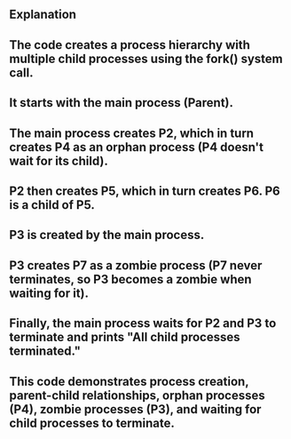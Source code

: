 ## Explanation


## The code creates a process hierarchy with multiple child processes using the fork() system call.

## It starts with the main process (Parent).

## The main process creates P2, which in turn creates P4 as an orphan process (P4 doesn't wait for its child).

## P2 then creates P5, which in turn creates P6. P6 is a child of P5.

## P3 is created by the main process.

## P3 creates P7 as a zombie process (P7 never terminates, so P3 becomes a zombie when waiting for it).

## Finally, the main process waits for P2 and P3 to terminate and prints "All child processes terminated."

## This code demonstrates process creation, parent-child relationships, orphan processes (P4), zombie processes (P3), and waiting for child processes to terminate.